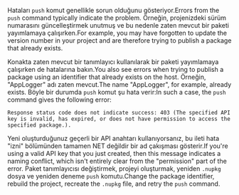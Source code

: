 <span data-ttu-id="21fd0-101">Hataları `push` komut genellikle sorun olduğunu gösteriyor.</span><span class="sxs-lookup"><span data-stu-id="21fd0-101">Errors from the `push` command typically indicate the problem.</span></span> <span data-ttu-id="21fd0-102">Örneğin, projenizdeki sürüm numarasını güncelleştirmek unutmuş ve bu nedenle zaten mevcut bir paketi yayımlamaya çalışırken.</span><span class="sxs-lookup"><span data-stu-id="21fd0-102">For example, you may have forgotten to update the version number in your project and are therefore trying to publish a package that already exists.</span></span>

<span data-ttu-id="21fd0-103">Konakta zaten mevcut bir tanımlayıcı kullanılarak bir paketi yayımlamaya çalışırken de hatalarına bakın.</span><span class="sxs-lookup"><span data-stu-id="21fd0-103">You also see errors when trying to publish a package using an identifier that already exists on the host.</span></span> <span data-ttu-id="21fd0-104">Örneğin, "AppLogger" adı zaten mevcut.</span><span class="sxs-lookup"><span data-stu-id="21fd0-104">The name "AppLogger", for example, already exists.</span></span> <span data-ttu-id="21fd0-105">Böyle bir durumda `push` komut şu hata verir:</span><span class="sxs-lookup"><span data-stu-id="21fd0-105">In such a case, the `push` command gives the following error:</span></span>

```output
Response status code does not indicate success: 403 (The specified API key is invalid, has expired, or does not have permission to access the specified package.).
```

<span data-ttu-id="21fd0-106">Yeni oluşturduğunuz geçerli bir API anahtarı kullanıyorsanız, bu ileti hata "izni" bölümünden tamamen NET değildir bir ad çakışması gösterir.</span><span class="sxs-lookup"><span data-stu-id="21fd0-106">If you're using a valid API key that you just created, then this message indicates a naming conflict, which isn't entirely clear from the "permission" part of the error.</span></span> <span data-ttu-id="21fd0-107">Paket tanımlayıcısı değiştirmek, projeyi oluşturmak, yeniden `.nupkg` dosya ve yeniden deneme `push` komutu.</span><span class="sxs-lookup"><span data-stu-id="21fd0-107">Change the package identifier, rebuild the project, recreate the `.nupkg` file, and retry the `push` command.</span></span>